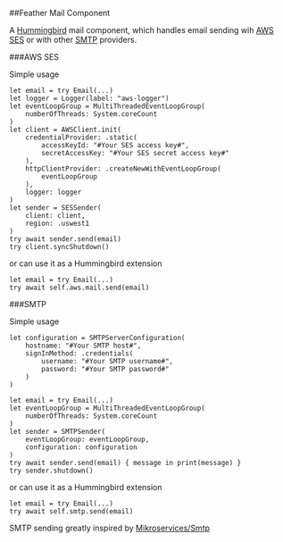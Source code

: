 ##Feather Mail Component

A [Hummingbird](https://github.com/hummingbird-project/hummingbird) mail component, which handles email sending wih [AWS SES](https://aws.amazon.com/ses/) or with other [SMTP](https://hu.wikipedia.org/wiki/Simple_Mail_Transfer_Protocol) providers.


###AWS SES

Simple usage

```
let email = try Email(...)
let logger = Logger(label: "aws-logger")
let eventLoopGroup = MultiThreadedEventLoopGroup(
    numberOfThreads: System.coreCount
)
let client = AWSClient.init(
    credentialProvider: .static(
        accessKeyId: "#Your SES access key#",
        secretAccessKey: "#Your SES secret access key#"
    ),
    httpClientProvider: .createNewWithEventLoopGroup(
        eventLoopGroup
    ),
    logger: logger
)
let sender = SESSender(
    client: client,
    region: .uswest1
)
try await sender.send(email)
try client.syncShutdown()
```
or can use it as a Hummingbird extension

```
let email = try Email(...)
try await self.aws.mail.send(email)

```

###SMTP

Simple usage

```
let configuration = SMTPServerConfiguration(
    hostname: "#Your SMTP host#",
    signInMethod: .credentials(
        username: "#Your SMTP username#",
        password: "#Your SMTP password#"
    )
)

let email = try Email(...)
let eventLoopGroup = MultiThreadedEventLoopGroup(
    numberOfThreads: System.coreCount
)
let sender = SMTPSender(
    eventLoopGroup: eventLoopGroup,
    configuration: configuration
)
try await sender.send(email) { message in print(message) }
try sender.shutdown()
```

or can use it as a Hummingbird extension

```
let email = try Email(...)
try await self.smtp.send(email)
```

SMTP sending greatly inspired by [Mikroservices/Smtp](https://github.com/Mikroservices/Smtp)
